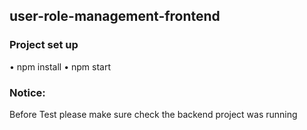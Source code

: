 ## user-role-management-frontend
### Project set up

• npm install
• npm start

### Notice:
Before Test please make sure check the backend project was running
